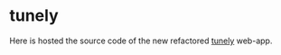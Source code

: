 tunely
======

Here is hosted the source code of the new refactored [tunely](https://tunely.co) web-app. 
